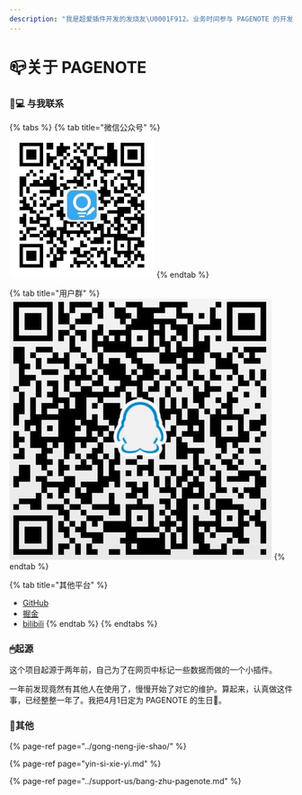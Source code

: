 ```yaml
---
description: "我是超爱插件开发的发烧友\U0001F912。业务时间参与 PAGENOTE 的开发中。目前仅自己在维护该项目，当然，欢迎你参与进来。"
---
```


# 📪关于 PAGENOTE

### 👨💻 与我联系

{% tabs %}
{% tab title="微信公众号" %}
![&#x5173;&#x6CE8;&#x5FAE;&#x4FE1;&#x516C;&#x4F17;&#x53F7;&#x4E0E;&#x6211;&#x8054;&#x7CFB;](../.gitbook/assets/wechat%20%281%29.jpg)
{% endtab %}

{% tab title="用户群" %}
![](../.gitbook/assets/qq.png)
{% endtab %}

{% tab title="其他平台" %}
* [GitHub](https://github.com/rowthan)
* [掘金](https://juejin.cn/user/3192637496236926)
* [bilibili](https://www.bilibili.com/video/BV1bi4y1L79R)
{% endtab %}
{% endtabs %}

### 🖱起源

这个项目起源于两年前，自己为了在网页中标记一些数据而做的一个小插件。

一年前发现竟然有其他人在使用了，慢慢开始了对它的维护。算起来，认真做这件事，已经整整一年了。我把4月1日定为 PAGENOTE 的生日🎂。

### 🔗其他

{% page-ref page="../gong-neng-jie-shao/" %}

{% page-ref page="yin-si-xie-yi.md" %}

{% page-ref page="../support-us/bang-zhu-pagenote.md" %}



